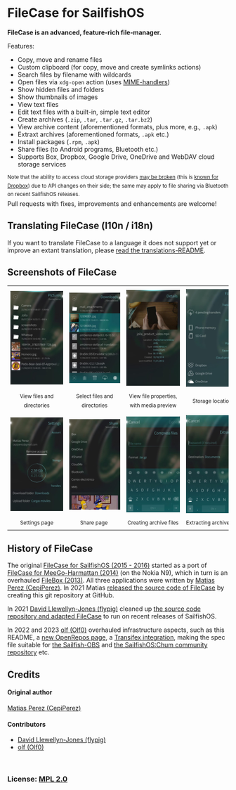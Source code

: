 # FileCase for SailfishOS

**FileCase is an advanced, feature-rich file-manager.**

Features:
- Copy, move and rename files
- Custom clipboard (for copy, move and create symlinks actions)
- Search files by filename with wildcards
- Open files via `xdg-open` action (uses [MIME-handlers](https://github.com/llelectronics/mimer))
- Show hidden files and folders
- Show thumbnails of images
- View text files
- Edit text files with a built-in, simple text editor
- Create archives (`.zip`, `.tar`, `.tar.gz`, `.tar.bz2`)
- View archive content (aforementioned formats, plus more, e.g., `.apk`) 
- Extraxt archives (aforementioned formats, `.apk` etc.)
- Install packages (`.rpm`, `.apk`)
- Share files (to Android programs, Bluetooth etc.)
- Supports Box, Dropbox, Google Drive, OneDrive and WebDAV cloud storage services

<sup>Note that the ability to access cloud storage providers [may be broken](https://github.com/sailfishos-applications/filecase/issues/48) (this is [known for Dropbox](https://github.com/sailfishos-applications/filecase/issues/4)) due to API changes on their side; the same may apply to file sharing via Bluetooth on recent SailfishOS releases.</sup><br />
Pull requests with fixes, improvements and enhancements are welcome!

## Translating FileCase (l10n / i18n)

If you want to translate FileCase to a language it does not support yet or improve an extant translation, please [read the translations-README](./translations#readme).

## Screenshots of FileCase

|       |       |       |       |       |
| :---: | :---: | :---: | :---: | :---: |
|       |       |       |       |       |
| ![View files and directories](./.xdata/screenshots/screenshot-001.jpg?raw=true) | ![Select files and directories](./.xdata/screenshots/screenshot-002.jpg?raw=true) | ![View file properties with media preview](./.xdata/screenshots/screenshot-003.jpg?raw=true) | ![Storage locations](./.xdata/screenshots/screenshot-004.jpg?raw=true) | ![Cloud storage locations](./.xdata/screenshots/screenshot-005.jpg?raw=true) |
| <sub>View files and directories</sub> | <sub>Select files and directories</sub>  | <sub>View file properties,<br />with media preview</sub> | <sub>Storage locations</sub> | <sub>Cloud storage locations</sub> |
|       |       |       |       |       |
|       |       |       |       |       |
| ![Settings page](./.xdata/screenshots/screenshot-006.jpg?raw=true) | ![Share page](./.xdata/screenshots/screenshot-007.jpg?raw=true) | ![Creating archive files](./.xdata/screenshots/screenshot-008.jpg?raw=true) | ![Extracting archive files](./.xdata/screenshots/screenshot-009.jpg?raw=true) | ![Transfers page](./.xdata/screenshots/screenshot-010.jpg?raw=true) |
| <sub>&nbsp;&nbsp;&nbsp;&nbsp;&nbsp;&nbsp;&nbsp;Settings&nbsp;page&nbsp;&nbsp;&nbsp;&nbsp;&nbsp;&nbsp;&nbsp;</sub> | <sub>&nbsp;&nbsp;&nbsp;&nbsp;&nbsp;&nbsp;&nbsp;&nbsp;Share&nbsp;page&nbsp;&nbsp;&nbsp;&nbsp;&nbsp;&nbsp;&nbsp;&nbsp;&nbsp;</sub>  | <sub>&nbsp;Creating&nbsp;archive&nbsp;files&nbsp;</sub> | <sub>Extracting&nbsp;archive&nbsp;files</sub> | <sub>&nbsp;&nbsp;&nbsp;&nbsp;&nbsp;&nbsp;Transfers&nbsp;page&nbsp;&nbsp;&nbsp;&nbsp;&nbsp;&nbsp;</sub> |
|       |       |       |       |       |

## History of FileCase

The original [FileCase for SailfishOS (2015 - 2016)](https://openrepos.net/content/cepiperez/filecase-0#content) started as a port of [FileCase for MeeGo-Harmattan (2014)](https://openrepos.net/content/cepiperez/filecase#content) (on the Nokia N9), which in turn is an overhauled [FileBox (2013)](https://openrepos.net/content/cepiperez/filebox#content).  All three applications were written by [Matias Perez (CepiPerez)](https://github.com/CepiPerez).  In 2021 Matias [released the source code of FileCase](https://github.com/sailfishos-applications/filecase/commit/d4294bbc5e854bb1a32481201f556ba453fbaef6) by creating this git repository at GitHub.

In 2021 [David Llewellyn-Jones (flypig)](https://github.com/llewelld) cleaned up [the source code repository and adapted FileCase](https://github.com/sailfishos-applications/filecase/compare/0.1-9...0.2.1) to run on recent releases of SailfishOS.

In 2022 and 2023 [olf (Olf0)](https://github.com/Olf0) overhauled infrastructure aspects, such as this README, a [new OpenRepos page](https://openrepos.net/content/olf/filecase#content), a [Transifex integration](https://github.com/sailfishos-applications/filecase/pull/34), making the spec file suitable for [the Sailfish-OBS](https://build.sailfishos.org/) and [the SailfishOS:Chum community repository](https://build.sailfishos.org/project/show/sailfishos:chum) etc.

## Credits
#### Original author
[Matias Perez (CepiPerez)](https://github.com/CepiPerez)
#### Contributors
- [David Llewellyn-Jones (flypig)](https://github.com/llewelld)
- [olf (Olf0)](https://github.com/Olf0)
<br />

### License: [MPL 2.0](https://spdx.org/licenses/MPL-2.0-no-copyleft-exception.html)

